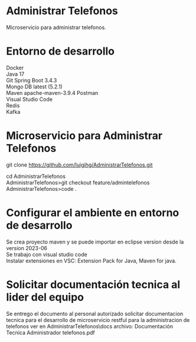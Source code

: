 # Administrar Telefonos
Microservicio para administrar telefonos.

# Entorno de desarrollo
Docker  
Java 17  
Git
Spring Boot 3.4.3  
Mongo DB latest (5.2.1)  
Maven apache-maven-3.9.4
Postman  
Visual Studio Code  
Redis  
Kafka  


# Microservicio para Administrar Telefonos
git clone https://github.com/luigihg/AdministrarTelefonos.git

cd AdministrarTelefonos  
AdministrarTelefonos>git checkout feature/admintelefonos  
AdministrarTelefonos>code .  

# Configurar el ambiente en entorno de desarrollo
Se crea proyecto maven y se puede importar en eclipse version desde la version 2023-06  
Se trabajo con visual studio code  
Instalar extensiones en VSC: Extension Pack for Java, Maven for java.  

# Solicitar documentación tecnica al lider del equipo
Se entrego el documento al personal autorizado solicitar documentacion tecnica para el desarrollo de microservicio restful para la administracion de telefonos
ver en AdministrarTelefonos\docs archivo: Documentación Tecnica Administrador telefonos.pdf